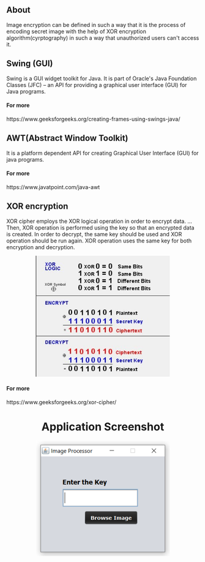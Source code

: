 <h2>About</h2>
Image encryption can be defined in such a way that it is the process of encoding secret image with the help of XOR encryption algorithm(cyrptography) in such a way that unauthorized users can't access it.

<h2>Swing (GUI) </h2>
Swing is a GUI widget toolkit for Java. It is part of Oracle's Java Foundation Classes (JFC) – an API for providing a graphical user interface (GUI) for Java programs.
<h4>For more</h4> https://www.geeksforgeeks.org/creating-frames-using-swings-java/

 <h2> AWT(Abstract Window Toolkit) </h2>
It is a platform dependent API for creating Graphical User Interface (GUI) for java programs.
<h4>For more</h4>https://www.javatpoint.com/java-awt
<br>
<h2>XOR encryption</h2>
XOR cipher employs the XOR logical operation in order to encrypt data. ... Then, XOR operation is performed using the key so that an encrypted data is created. In order to decrypt, the same key should be used and XOR operation should be run again. XOR operation uses the same key for both encryption and decryption. 
<br>
<p align="center">
  <img src="Xor-encryption.jpg" width="350" height="auto" title="Xor-encryption">
</p>
<h4>For more</h4>https://www.geeksforgeeks.org/xor-cipher/
<br>

<h1 align="center">Application Screenshot</h1>
<p align="center">
  <img src="ip1.png" width="350" height="auto" title="window">
</p>
